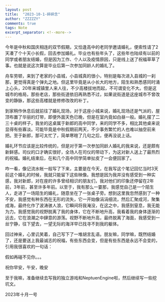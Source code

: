 ```yaml
---
layout: post
title:  "2023-10-1-碎碎念"
author: "ZZZZZY"
comments: true
tags: Note
excerpt_separator: <!--more-->
---
```

今年是中秋和国庆相连的双节假期，又恰逢高中的老同学邀请婚礼，便索性请了2天凑了个十天小长假，回去参加婚礼。毕业也有些年头了，这些年也陆续有以前的同学或者朋友结婚，但是因为工作、个人以及疫情原因，只是线上送了祝福草草了事。也就是说这次算是毕业后第一次参加同龄人的婚礼了。 <!--more-->

舟车劳顿，来到了老家的小县城，小县城真的很小，特别是每次进入县城的一刹那，更觉得真是个弹丸之地。但这里毕竟是从小长大的地方，陌生和熟悉感同时涌上心头，20年来城镇里人来人往，不少高楼拔地而起，不可谓变化不大。但是这城市的格局，那些老店，那些街道依旧再熟悉不过，如果说街道是这座城市不曾改变的静脉，那这些高楼就是修修改改的补丁。

到家稍作休息后就前往了婚礼现场，对于这座小城来说，婚礼现场还是气派的，屋顶布置了华丽的灯带，即便外面天色已晚，但是在室内竟如白昼一般。婚礼摆了二三十桌的样子，我坐的这桌属于新郎的高中同学，来的同学不多，相比其他桌来说显得有些寡淡。可能毕竟是中秋假期前两天，不少事务繁忙的人也难以抽空前来把。至于新郎，那可太忙了，简单寒暄了几句之后，便再没说上话。

婚礼环节应该是比较传统的，但是对于第一次参加同龄人婚礼的我来说，还是颇有新鲜感。司仪的口才确实很好，全场人在司仪的带动下，为这对新人送上了最热烈的祝福。婚礼结束后，在和几个高中同学简单扯皮了一会便回家了。

咋一看，像记流水帐一般写了下来，主要是在今天，在我写这个笔记回忆当时3天前这个婚礼的时候，我就只能留下这些映像。我想是因为我并没有感受到一种实感，我对新郎，对在座的许多曾经相识的朋友们，我对他们的印象还停留在2年前，3年前，甚至许多年前。以至于，我有那么一霎那，我感觉自己是一个陌生人，走进了一场陌生的婚礼，随意坐在了一张桌子旁。想到这里我忽然感到了一种不安，我感觉有种东西在无形的流失，它一开始像涓涓细流，然后汇聚成河，聚集成海，最终化作了波涛骇人浪，它瞬间将我淹没，在这之中，我感到窒息，我无能为力。我感觉我的视野脱离了我的身体，它在不断地升高，我看着我的身体逐渐的远去，它在浪潮之中肆意的游荡。视野不断地升高，最终脱离了海面，我感受到一丝宁静，往下望去，一望无际的海洋早已找寻不到我的躯体。

回过神来，心里讥笑着，自己写下了一堆胡言乱语。朋友嘛，同学嘛，既然结婚了，还是要送上我最诚志的祝福，有些东西会变，但是有些东西是永远不会变的，引用我很喜欢的一句话：

假如再碰不见你。。。

祝你早安，午安，晚安

至于我嘛，准备继续去写我的独立游戏和NeptuenEngine啦，然后继续写一些挖坑文。


2023年十月一号